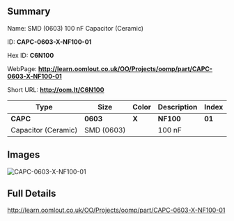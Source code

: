 

## Summary
 
Name: SMD (0603) 100 nF Capacitor (Ceramic)

ID: __CAPC-0603-X-NF100-01__

Hex ID: __C6N100__

WebPage: __http://learn.oomlout.co.uk/OO/Projects/oomp/part/CAPC-0603-X-NF100-01__

Short URL: __http://oom.lt/C6N100__


| Type   | Size   | Color   | Description   | Index   |    
| ----- | ------   | ------   | -----   | ----   |    
| __CAPC__   					| __0603__   					| __X__    						| __NF100__    					| __01__ |    
| Capacitor (Ceramic)		| SMD (0603)	| 		| 100 nF	| 	|

## Images
![CAPC-0603-X-NF100-01](http://oomlout.com/oomp-gen/parts/CAPC-0603-X-NF100-01/CAPC-0603-X-NF100-01_420.jpg)

## Full Details

 http://learn.oomlout.co.uk/OO/Projects/oomp/part/CAPC-0603-X-NF100-01

